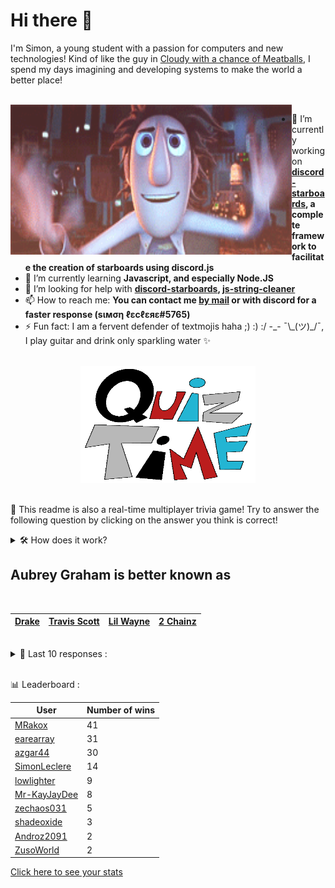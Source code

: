 # Hi there 👋

I'm Simon, a young student with a passion for computers and new technologies!
Kind of like the guy in [Cloudy with a chance of Meatballs](https://www.youtube.com/watch?v=dQw4w9WgXcQ), I spend my days imagining and developing systems to make the world a better place!

<br>

<img width="450" height="240" src="./assets/cloudyWithAChanceOfMeatBalls.gif" align=left>

- 🔭 I’m currently working on **[discord-starboards](https://github.com/SimonLeclere/discord-starboards), a complete framework to facilitate the creation of starboards using discord.js**
- 🌱 I’m currently learning **Javascript, and especially Node.JS**
- 🤔 I’m looking for help with **[discord-starboards](https://github.com/SimonLeclere/discord-starboards), [js-string-cleaner](https://github.com/SimonLeclere/Js-String-Cleaner)**
- 📫 How to reach me: **You can contact me [by mail](mailto:simon-leclere@orange.fr) or with discord for a faster response (sιмση ℓεcℓεяε#5765)**
- ⚡ Fun fact: I am a fervent defender of textmojis haha ;) :) :/ -\_- ¯\\\_(ツ)\_/¯, I play guitar and drink only sparkling water ✨

<br>

<center><img width="280" height="187" src="./assets/quizTime.gif"></center>

<br>

🎲 This readme is also a real-time multiplayer trivia game! Try to answer the following question by clicking on the answer you think is correct!
<details>
  <summary>🛠️ How does it work?</summary>
  Each answer is a link to a pre-filled issue. When you press "Submit new issue", it triggers a Github action workflow that compares your answer with the correct answer, finds a new question and updates the readme.md file. Not bad huh?! This whole process only takes about 20 seconds!
</details>

## Aubrey Graham is better known as

<br>

| [Drake](https://github.com/SimonLeclere/SimonLeclere/issues/new?title=quiz%7C1786%7CDrake&body=Just%20click%20'Submit%20new%20issue'.) | [Travis Scott](https://github.com/SimonLeclere/SimonLeclere/issues/new?title=quiz%7C1786%7CTravis%20Scott&body=Just%20click%20'Submit%20new%20issue'.) | [Lil Wayne](https://github.com/SimonLeclere/SimonLeclere/issues/new?title=quiz%7C1786%7CLil%20Wayne&body=Just%20click%20'Submit%20new%20issue'.) | [2 Chainz](https://github.com/SimonLeclere/SimonLeclere/issues/new?title=quiz%7C1786%7C2%20Chainz&body=Just%20click%20'Submit%20new%20issue'.) |
| - | - | - | - | 

<br>

<details>
  <summary>📒 Last 10 responses :</summary>

- **MRakox** answered **Matthew Taylor** to `Who plays the Nemesis in the Resident Evil movies?` (Good answer)
- **MRakox** answered **False** to `In "Mario Kart 64", Waluigi is a playable character.` (Good answer)
- **MRakox** answered **Japan** to `The sport of judo comes from what Asian country?` (Good answer)
- **MRakox** answered **South Africa** to `Which country has three capital cities?` (Good answer)
- **MRakox** answered **Rad Mobile** to `Which game did "Sonic The Hedgehog" make his first appearance in?` (Good answer)
- **MRakox** answered **Diagnosis** to `What is the medical term for a doctor's identification of a disease?` (Good answer)
- **MRakox** answered **Gettysburg** to `Where was Abraham Lincoln’s most famous address delivered?` (Good answer)
- **MRakox** answered **Skeleton** to `Which of these is an actual Winter Olympics event?` (Good answer)
- **MRakox** answered **True** to `The Klingon home planet is Qo&#039;noS.` (Good answer)
- **MRakox** answered **Kilt** to `Which item of clothing is usually worn by a Scotsman at a wedding?` (Good answer)

</details>

<br>

📊 Leaderboard :

| User | Number of wins |
|-|-|
| [MRakox](https://github.com/MRakox) | 41 |
| [earearray](https://github.com/earearray) | 31 |
| [azgar44](https://github.com/azgar44) | 30 |
| [SimonLeclere](https://github.com/SimonLeclere) | 14 |
| [lowlighter](https://github.com/lowlighter) | 9 |
| [Mr-KayJayDee](https://github.com/Mr-KayJayDee) | 8 |
| [zechaos031](https://github.com/zechaos031) | 5 |
| [shadeoxide](https://github.com/shadeoxide) | 3 |
| [Androz2091](https://github.com/Androz2091) | 2 |
| [ZusoWorld](https://github.com/ZusoWorld) | 2 |

[Click here to see your stats](https://github.com/SimonLeclere/SimonLeclere/issues/new?title=MyStats&body=Just%20click%20%27Submit%20new%20issue%27.)